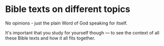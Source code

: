 Bible texts on different topics
===============================

No opinions - just the plain Word of God speaking for itself.

It's important that you study for yourself though — to see the context of all these Bible texts and how it all fits together.
